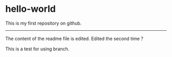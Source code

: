 # hello-world
This is my  first repository on github.

------------------------------
The content of the readme file is edited.
Edited the second time？

This is a test for using branch.
